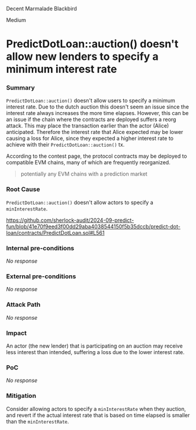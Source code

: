 Decent Marmalade Blackbird

Medium

# PredictDotLoan::auction() doesn't allow new lenders to specify a minimum interest rate

### Summary

`PredictDotLoan::auction()` doesn't allow users to specify a minimum interest rate. Due to the dutch auction this doesn't seem an issue since the interest rate always increases the more time elapses. However, this can be an issue if the chain where the contracts are deployed suffers a reorg attack. This may place the transaction earlier than the actor (Alice) anticipated. Therefore the interest rate that Alice expected may be lower causing a loss for Alice, since they expected a higher interest rate to achieve with their `PredictDotLoan::auction()` tx.

According to the contest page, the protocol contracts may be deployed to compatible EVM chains, many of which are frequently reorganized.

> potentially any EVM chains with a prediction market

### Root Cause

`PredictDotLoan::auction()` doesn't allow actors to specify a `minInterestRate`.

https://github.com/sherlock-audit/2024-09-predict-fun/blob/41e70f9eed3f00dd29aba4038544150f5b35dccb/predict-dot-loan/contracts/PredictDotLoan.sol#L561

### Internal pre-conditions

_No response_

### External pre-conditions

_No response_

### Attack Path

_No response_

### Impact

An actor (the new lender) that is participating on an auction may receive less interest than intended, suffering a loss due to the lower interest rate.

### PoC

_No response_

### Mitigation

Consider allowing actors to specify a `minInterestRate` when they auction, and revert if the actual interest rate that is based on time elapsed is smaller than the `minInterestRate`.